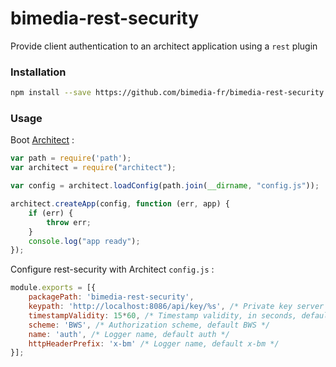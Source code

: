 bimedia-rest-security
=====================

Provide client authentication to an architect application using a `rest` plugin 

### Installation

```sh
npm install --save https://github.com/bimedia-fr/bimedia-rest-security.git
```

### Usage

Boot [Architect](https://github.com/c9/architect) :

```js
var path = require('path');
var architect = require("architect");

var config = architect.loadConfig(path.join(__dirname, "config.js"));

architect.createApp(config, function (err, app) {
    if (err) {
        throw err;
    }
    console.log("app ready");
});
```

Configure rest-security with Architect `config.js` :

```js
module.exports = [{
    packagePath: 'bimedia-rest-security',
    keypath: 'http://localhost:8086/api/key/%s', /* Private key server */
    timestampValidity: 15*60, /* Timestamp validity, in seconds, default 60 */
    scheme: 'BWS', /* Authorization scheme, default BWS */
    name: 'auth', /* Logger name, default auth */
    httpHeaderPrefix: 'x-bm' /* Logger name, default x-bm */
}];
```
